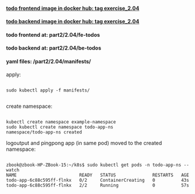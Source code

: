 #### [todo frontend image in docker hub: tag exercise_2.04](https://hub.docker.com/r/lnsth/todo-app-fe)

#### [todo backend image in docker hub: tag exercise_2.04](https://hub.docker.com/r/lnsth/todo-app-be)

#### todo frontend at: part2/2.04/fe-todos

#### todo backend at: part2/2.04/be-todos


#### yaml files: /part2/2.04/manifests/


apply:

```

sudo kubectl apply -f manifests/


```


create namespace:

```

kubectl create namespace example-namespace
sudo kubectl create namespace todo-app-ns
namespace/todo-app-ns created

```


logoutput and pingpong app (in same pod) moved to the created namespace:

```

zbook@zbook-HP-ZBook-15:~/k8s$ sudo kubectl get pods -n todo-app-ns --watch
NAME                        READY   STATUS              RESTARTS   AGE
todo-app-6c88c595ff-flnkx   0/2     ContainerCreating   0          43s
todo-app-6c88c595ff-flnkx   2/2     Running             0          57s

```